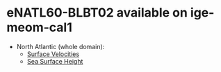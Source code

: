 # eNATL60-BLBT02 available on ige-meom-cal1


  - North Atlantic (whole domain):
    - [Surface Velocities](../items/eNATL60-BLBT02-SSU-SSV.md)
    - [Sea Surface Height](../items/eNATL60-BLBT02-SSH.md)
                                    
